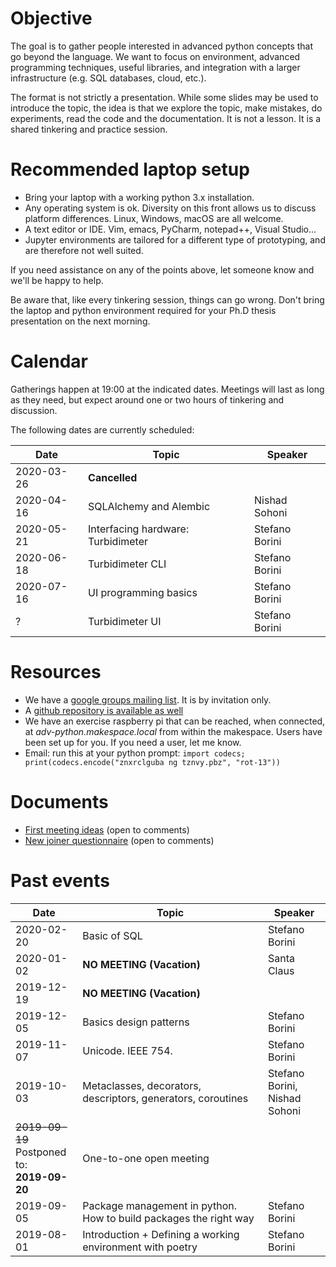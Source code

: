 # Objective

The goal is to gather people interested in advanced python concepts that go
beyond the language.  We want to focus on environment, advanced programming
techniques, useful libraries, and integration with a larger infrastructure
(e.g. SQL databases, cloud, etc.).

The format is not strictly a presentation. While some slides may be used to
introduce the topic, the idea is that we explore the topic, make mistakes, do
experiments, read the code and the documentation. It is not a lesson. It is a
shared tinkering and practice session.

# Recommended laptop setup

- Bring your laptop with a working python 3.x installation.
- Any operating system is ok. Diversity on this front allows us to 
  discuss platform differences. Linux, Windows, macOS are all welcome.
- A text editor or IDE. Vim, emacs, PyCharm, notepad++, Visual Studio...
- Jupyter environments are tailored for a different type of prototyping, and
  are therefore not well suited.

If you need assistance on any of the points above, let someone know and we'll be
happy to help.

Be aware that, like every tinkering session, things can go wrong. Don't bring
the laptop and python environment required for your Ph.D thesis presentation 
on the next morning.

# Calendar

Gatherings happen at 19:00 at the indicated dates. Meetings will last
as long as they need, but expect around one or two hours of tinkering and
discussion.

The following dates are currently scheduled:

| Date          | Topic                                                             | Speaker         |
| ------------- | ----------------------------------------------------------------- | --------------- |
| 2020-03-26    | **Cancelled**                                                     |                 |
| 2020-04-16    | SQLAlchemy and Alembic                                            | Nishad Sohoni   |
| 2020-05-21    | Interfacing hardware: Turbidimeter                                | Stefano Borini  |
| 2020-06-18    | Turbidimeter CLI                                                  | Stefano Borini  |
| 2020-07-16    | UI programming basics                                             | Stefano Borini  |
|      ?        | Turbidimeter UI                                                   | Stefano Borini  |

# Resources

- We have a [google groups mailing list](https://groups.google.com/forum/#!forum/makepython). It is by invitation only.
- A [github repository is available as well](https://github.com/makepython)
- We have an exercise raspberry pi that can be reached, when connected, at *adv-python.makespace.local* from within the makespace. Users have been set up for you. If you need a user, let me know.
- Email: run this at your python prompt: ``import codecs; print(codecs.encode("znxrclguba ng tznvy.pbz", "rot-13"))``

# Documents

- [First meeting ideas](https://docs.google.com/document/d/1BTSCBLgdd0ZDRIh2sWCWsHLe0adeXfWCzUeI5O-z9Ks/edit?usp=sharing) (open to comments)
- [New joiner questionnaire](https://docs.google.com/document/d/1PP4eCe_0JMMkOEexiezaRcccwhVsVY9DD7lTc2XFBws/edit?usp=sharing) (open to comments)

# Past events

| Date          | Topic                                                             | Speaker         |
| ------------- | ----------------------------------------------------------------- | --------------- |
| 2020-02-20    | Basic of SQL                                                      | Stefano Borini  |
| 2020-01-02    | **NO MEETING (Vacation)**                                         | Santa Claus     |
| 2019-12-19    | **NO MEETING (Vacation)**                                         |                 |
| 2019-12-05    | Basics design patterns                                            | Stefano Borini  |
| 2019-11-07    | Unicode. IEEE 754.                                                | Stefano Borini  |
| 2019-10-03    | Metaclasses, decorators, descriptors, generators, coroutines      | Stefano Borini,<br/>Nishad Sohoni |
| ~~2019-09-19~~ <br/> Postponed to: <br/> **2019-09-20** | One-to-one open meeting                       |                 |
| 2019-09-05    | Package management in python. How to build packages the right way | Stefano Borini  |
| 2019-08-01    | Introduction + Defining a working environment with poetry         | Stefano Borini  |
